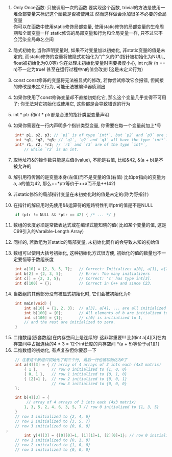 1. Only Once函数: 只被调用一次的函数
    要实现这个函数, trivial的方法是使用一堆全部变量来标记这个函数是否被使用过
    然而这样做会添加很多不必要的全局变量  
    你可以在函数中使用static修饰局部变量, 使用static修饰的局部变量的生命周期和全局变量一样
    static修饰的局部变量和行为和全局变量一样, 只不过它不会污染全局命名空间

2. 隐式初始化
    当你声明变量时, 如果不对变量加以初始化, 非static变量的值是未定的, 而static修饰的变量将被隐式初始化为"广义的0"(指针被初始化为NULL, float被初始化为0.0等)
    你在处理未初始化变量时需要极度小心, int n;后 (n == n)不一定为true! 甚至在运行过程中n的值会改变!(这是未定义行为)

3. const
    const修饰的变量将无法被显式的修改, 若你尝试修改它会报错, 但间接的修改是未定义行为, 可能无法被编译器侦测出

4. 如果你使用了const修饰变量却不直接初始化它, 那么这个变量几乎变得不可用了: 你无法对它初始化或使用它, 这些都是会导致错误的行为

5. int     * ptr 和int * ptr都是合法的指针类型变量声明

6. 如果你需要在一行内声明多个指针类型变量, 你需要在每一个变量前加上*号
```c
    int* p1, p2, p3; // `p1` is of type `int*`, but `p2` and `p3` are ints.
    int *q1, *q2, *q3; // `q1`, `q2` and `q3` all have the type `int*`.
    int* r1, r2, *r3; // `r1` and `r3` are of the type `int*`,
        // while `r2` is an int.
```

7. 取地址符&的操作数只能是左值(lvalue), 不能是右值, 比如&42, &(a + b)是不被允许的

8. 解引用符传回的是变量本身(左值)而不是变量的值(右值)
    比如ptr指向的变量为a, a的值为42, 那么++*ptr等价于++a而不是++(42)

9. 非static修饰的局部指针变量在未初始化时的值是未定的(称为野指针) 
10. 在指针的解应用时先使用&&运算符的短路特性判断ptr的值是不是NULL
```c 
    if (ptr != NULL && *ptr == 42) { /* ... */ }
```
11. 数组的长度必须是常数表达式或在编译式能知晓的值( 比如某个变量的值, 这是C99引入的Varaible-Length Array) 

12. 同样的, 若数组为非static的局部变量, 未初始化同样的会导致未知的初始值
13. 数组可以使用大括号初始化, 这种初始化方式很方便, 初始化的值的数量也不一定要恒等于数组长度
```c 
    int a[10] = {2, 3, 5, 7};   // Correct: Initializes a[0], a[1], a[2], a[3]
    int b[2] = {2, 3, 5};       // Error: Too many initializers
    int c[] = {2, 3, 5};        // Correct: 'c' has type int[3].
    int d[100] = {};            // Correct in C++ and since C23.
```
14. 当数组的其他部分没有被显式初始化时, 它们会被初始化为0
```c 
    int main(void) {
        int a[10] = {1, 2, 3};  // a[3], a[4], ... are all initialized to zero.
        int b[100] = {0};       // All elements of b are initialized to zero.
        int c[100] = {1};       // c[0] is initialized to 1,
        // and the rest are initialized to zero.
    }
```

15. 二维数组(嵌套数组)在内存空间上是连续的! 这非常重要!!!
    比如int a[4][3]在内存空间中占据连续的4 * 3 = 12个int长度的内存空间
    *(a + 5)等价于a[1][1]
16. 二维数组的初始化, 有点复杂但你要忍一下
```c 
    // 注意这个数组只初始化了前三个行, 最后一行也被初始化为0了
    int a[4][3] = { // array of 4 arrays of 3 ints each (4x3 matrix)
        { 1 },      // row 0 initialized to {1, 0, 0}
        { 0, 1 },   // row 1 initialized to {0, 1, 0}
        { [2]=1 },  // row 2 initialized to {0, 0, 1}
                    // row 3 initialized to {0, 0, 0}
    };

    int b[4][3] = {
         // array of 4 arrays of 3 ints each (4x3 matrix)
        1, 3, 5, 2, 4, 6, 3, 5, 7 // row 0 initialized to {1, 3, 5}
    }
    // row 1 initialized to {2, 4, 6}
    // row 2 initialized to {3, 5, 7}
    // row 3 initialized to {0, 0, 0}
;
        int y[4][3] = {[0][0]=1, [1][1]=1, [2][0]=1}; // row 0 initialized to {1, 0, 0}
    // row 1 initialized to {0, 1, 0}
    // row 2 initialized to {1, 0, 0}
    // row 3 initialized to {0, 0, 0}
```



